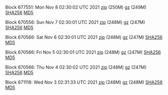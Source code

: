 Block 677551: Mon Nov  8 02:30:02 UTC 2021 [zip](https://files.01coin.io/mainnet/2021-11-08/bootstrap.dat.zip) (250M) [gz](https://files.01coin.io/mainnet/2021-11-08/bootstrap.dat.tar.gz) (249M) [SHA256](https://files.01coin.io/mainnet/2021-11-08/sha256.txt) [MD5](https://files.01coin.io/mainnet/2021-11-08/md5.txt)

Block 670556: Sun Nov  7 02:30:01 UTC 2021 [zip](https://files.01coin.io/mainnet/2021-11-07/bootstrap.dat.zip) (248M) [gz](https://files.01coin.io/mainnet/2021-11-07/bootstrap.dat.tar.gz) (247M) [SHA256](https://files.01coin.io/mainnet/2021-11-07/sha256.txt) [MD5](https://files.01coin.io/mainnet/2021-11-07/md5.txt)

Block 670566: Sat Nov  6 02:30:01 UTC 2021 [zip](https://files.01coin.io/mainnet/2021-11-06/bootstrap.dat.zip) (248M) [gz](https://files.01coin.io/mainnet/2021-11-06/bootstrap.dat.tar.gz) (247M) [SHA256](https://files.01coin.io/mainnet/2021-11-06/sha256.txt) [MD5](https://files.01coin.io/mainnet/2021-11-06/md5.txt)

Block 670566: Fri Nov  5 02:30:01 UTC 2021 [zip](https://files.01coin.io/mainnet/2021-11-05/bootstrap.dat.zip) (248M) [gz](https://files.01coin.io/mainnet/2021-11-05/bootstrap.dat.tar.gz) (247M) [SHA256](https://files.01coin.io/mainnet/2021-11-05/sha256.txt) [MD5](https://files.01coin.io/mainnet/2021-11-05/md5.txt)

Block 670566: Thu Nov  4 02:30:02 UTC 2021 [zip](https://files.01coin.io/mainnet/2021-11-04/bootstrap.dat.zip) (248M) [gz](https://files.01coin.io/mainnet/2021-11-04/bootstrap.dat.tar.gz) (247M) [SHA256](https://files.01coin.io/mainnet/2021-11-04/sha256.txt) [MD5](https://files.01coin.io/mainnet/2021-11-04/md5.txt)

Block 671118: Wed Nov  3 02:31:33 UTC 2021 [zip](https://files.01coin.io/mainnet/2021-11-03/bootstrap.dat.zip) (248M) [gz](https://files.01coin.io/mainnet/2021-11-03/bootstrap.dat.tar.gz) (248M) [SHA256](https://files.01coin.io/mainnet/2021-11-03/sha256.txt) [MD5](https://files.01coin.io/mainnet/2021-11-03/md5.txt)
